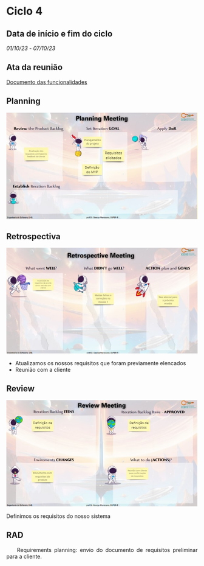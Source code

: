 # Ciclo 4

## Data de início e fim do ciclo

*01/10/23* - *07/10/23*

## Ata da reunião

[Documento das funcionalidades](../atas/doc%20.pdf)

## Planning 

![Image title](../assets/sprints/sprint4c.jpg)

## Retrospectiva

![Image title](../assets/sprints/sprint4b.jpg)

- Atualizamos os nossos requisitos que foram previamente elencados
- Reunião com a cliente

## Review

![Image title](../assets/sprints/sprint4a.jpg)

Definimos os requisitos do nosso sistema

## RAD

<p align="justify">&emsp;&emsp;Requirements planning: envio do documento de requisitos preliminar para a cliente.</p>